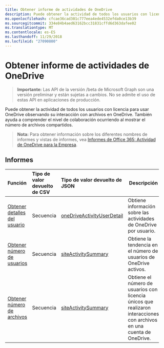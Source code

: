 ```yaml
---
title: Obtener informe de actividades de OneDrive
description: Puede obtener la actividad de todos los usuarios con licencia para usar OneDrive observando su interacción con archivos en OneDrive. También ayuda a comprender el nivel de colaboración ocurriendo al mostrar el número de archivos compartidos.
ms.openlocfilehash: cfcae36cad301c777eea4ede4532efda0ce13b39
ms.sourcegitcommit: 334e84b4aed63162bcc31831cffd6d363dafee02
ms.translationtype: MT
ms.contentlocale: es-ES
ms.lasthandoff: 11/29/2018
ms.locfileid: "27090800"
---
```

# <a name="onedrive-activity-reports"></a>Obtener informe de actividades de OneDrive

> **Importante:** Las API de la versión /beta de Microsoft Graph son una versión preliminar y están sujetas a cambios. No se admite el uso de estas API en aplicaciones de producción.

Puede obtener la actividad de todos los usuarios con licencia para usar OneDrive observando su interacción con archivos en OneDrive. También ayuda a comprender el nivel de colaboración ocurriendo al mostrar el número de archivos compartidos.

> **Nota:** Para obtener información sobre los diferentes nombres de informes y vistas de informes, vea [Informes de Office 365: Actividad de OneDrive para la Empresa](https://support.office.com/client/OneDrive-for-Business-user-activity-8bbe4bf8-221b-46d6-99a5-2fb3c8ef9353).

## <a name="reports"></a>Informes

| Función                                 | Tipo de valor devuelto de CSV | Tipo de valor devuelto de JSON                         | Descripción                              |
| :--------------------------------------- | :-------------- | :--------------------------------------- | ---------------------------------------- |
| [Obtener detalles del usuario](../api/reportroot-getonedriveactivityuserdetail.md) | Secuencia          | [oneDriveActivityUserDetail](../resources/onedriveactivityuserdetail.md) | Obtiene información sobre las actividades de OneDrive por usuario. |
| [Obtener número de usuarios](../api/reportroot-getonedriveactivityusercounts.md) | Secuencia          | [siteActivitySummary](../resources/siteactivitysummary.md) | Obtiene la tendencia en el número de usuarios de OneDrive activos. |
| [Obtener número de archivos](../api/reportroot-getonedriveactivityfilecounts.md) | Secuencia          | [siteActivitySummary](../resources/siteactivitysummary.md) | Obtiene el número de usuarios con licencia únicos que realizaron interacciones con archivos en una cuenta de OneDrive. |
